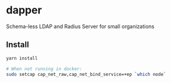 # dapper
Schema-less LDAP and Radius Server for small organizations

## Install
```bash
yarn install

# When not running in docker:
sudo setcap cap_net_raw,cap_net_bind_service=+ep `which node`
```
